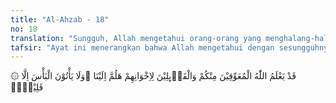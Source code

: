 ```yaml
---
title: "Al-Ahzab - 18"
no: 18
translation: "Sungguh, Allah mengetahui orang-orang yang menghalang-halangi di antara kamu dan orang yang berkata kepada saudara-saudaranya, “Marilah bersama kami.” Tetapi mereka datang berperang hanya sebentar,"
tafsir: "Ayat ini menerangkan bahwa Allah mengetahui dengan sesungguhnya orang yang menghambat manusia mengikuti Rasulullah saw berperang di jalan-Nya. Dia mengetahui pula orang-orang yang enggan dan minta izin kepada Rasulullah saw untuk tidak ikut berperang, serta orang-orang yang mengajak penduduk Medinah agar tidak ikut berperang bersamanya.\n\nSementara itu, ada pula orang-orang yang ikut berperang sebentar saja sekedar untuk memperlihatkan kepada kaum Muslimin bahwa sebenarnya mereka itu termasuk orang yang ikut berperang. Akan tetapi, di saat kaum Muslimin lengah, mereka menghilang dengan diam-diam dan kembali ke rumahnya masing-masing."
---
```


۞ قَدْ يَعْلَمُ اللّٰهُ الْمُعَوِّقِيْنَ مِنْكُمْ وَالْقَاۤىِٕلِيْنَ لِاِخْوَانِهِمْ هَلُمَّ اِلَيْنَا ۚوَلَا يَأْتُوْنَ الْبَأْسَ اِلَّا قَلِيْلًاۙ
